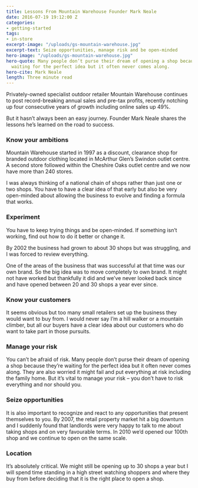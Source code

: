 ```yaml
---
title: Lessons From Mountain Warehouse Founder Mark Neale
date: 2016-07-19 19:12:00 Z
categories:
- getting-started
tags:
- in-store
excerpt-image: "/uploads/gs-mountain-warehouse.jpg"
excerpt-text: Seize opportunities, manage risk and be open-minded
hero-image: "/uploads/gs-mountain-warehouse.jpg"
hero-quote: Many people don’t purse their dream of opening a shop because they’re
  waiting for the perfect idea but it often never comes along.
hero-cite: Mark Neale
length: Three minute read
---
```


Privately-owned specialist outdoor retailer Mountain Warehouse continues to post record-breaking annual sales and pre-tax profits, recently notching up four consecutive years of growth including online sales up 49%.

But it hasn’t always been an easy journey. Founder Mark Neale shares the lessons he’s learned on the road to success.

### Know your ambitions

Mountain Warehouse started in 1997 as a discount, clearance shop for branded outdoor clothing located in McArthur Glen’s Swindon outlet centre. A second store followed within the Cheshire Oaks outlet centre and we now have more than 240 stores.

I was always thinking of a national chain of shops rather than just one or two shops. You have to have a clear idea of that early but also be very open-minded about allowing the business to evolve and finding a formula that works.

### Experiment

You have to keep trying things and be open-minded. If something isn’t working, find out how to do it better or change it.

By 2002 the business had grown to about 30 shops but was struggling, and I was forced to review everything.

One of the areas of the business that was successful at that time was our own brand. So the big idea was to move completely to own brand. It might not have worked but thankfully it did and we’ve never looked back since and have opened between 20 and 30 shops a year ever since.

### Know your customers

It seems obvious but too many small retailers set up the business they would want to buy from. I would never say I’m a hill walker or a mountain climber, but all our buyers have a clear idea about our customers who do want to take part in those pursuits.

### Manage your risk

You can’t be afraid of risk. Many people don’t purse their dream of opening a shop because they’re waiting for the perfect idea but it often never comes along. They are also worried it might fail and put everything at risk including the family home. But it’s vital to manage your risk – you don’t have to risk everything and nor should you.

### Seize opportunities

It is also important to recognize and react to any opportunities that present themselves to you. By 2007, the retail property market hit a big downturn and I suddenly found that landlords were very happy to talk to me about taking shops and on very favourable terms. In 2010 we’d opened our 100th shop and we continue to open on the same scale.

### Location

It’s absolutely critical. We might still be opening up to 30 shops a year but I will spend time standing in a high street watching shoppers and where they buy from before deciding that it is the right place to open a shop. 



